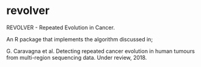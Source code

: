 # revolver
REVOLVER - Repeated Evolution in Cancer.

An R package that implements the algorithm discussed in;

G. Caravagna et al. Detecting repeated cancer evolution in human tumours from multi-region sequencing data. Under review, 2018.

